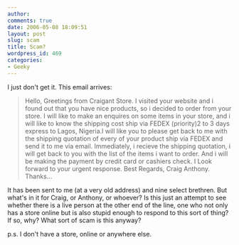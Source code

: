 ```yaml
---
author:
comments: true
date: 2006-05-08 18:09:51
layout: post
slug: scam
title: Scam?
wordpress_id: 469
categories:
- Geeky
---
```


I just don't get it. This email arrives:


> Hello,
  Greetings from Craigant Store. I visited your website and i found out that you have nice products, so i decided to order from your store. I will like to make an enquires on some items in your store, and i will like to know the shipping cost ship via FEDEX (priority)2 to 3 days express to Lagos, Nigeria.I will like you to please get back to me with the shipping quotation of every of your product ship via FEDEX and send it to me via email. Immediately, i recieve the shipping quotation, i will get back to you with the list of the items i want to order. 
And i will be making the payment by credit card or cashiers check.
  I Look forward to your urgent response.
Best Regards,
Craig Anthony.
Thanks...

It has been sent to me (at a very old address) and nine select brethren. But what's in it for Craig, or Anthony, or whoever? Is this just an attempt to see whether there is a live person at the other end of the line, one who not only has a store online but is also stupid enough to respond to this sort of thing? If so, why? What sort of scam is this anyway?

p.s. I don't have a store, online or anywhere else.

